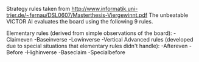 Strategy rules taken from http://www.informatik.uni-trier.de/~fernau/DSL0607/Masterthesis-Viergewinnt.pdf
The unbeatable VICTOR AI evaluates the board using the following 9 rules.

Elementary rules (derived from simple observations of the board):
  -Claimeven
  -Baseinverse
  -Lowinverse
  -Vertical
Advanced rules (developed due to special situations that elementary rules didn't handle):
  -Aftereven
  -Before
  -Highinverse
  -Baseclaim
  -Specialbefore
